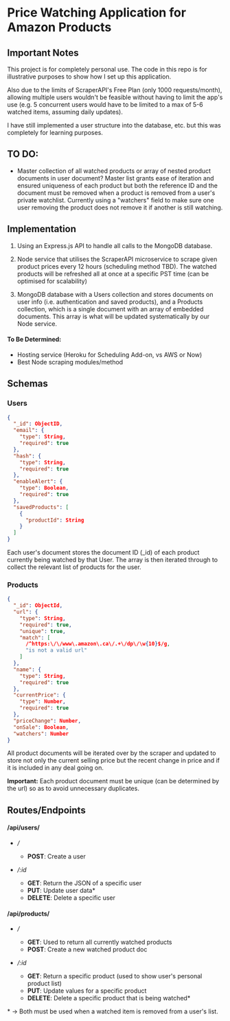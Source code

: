 # Price Watching Application for Amazon Products

## Important Notes

This project is for completely personal use. The code in this repo is for illustrative purposes to show how I set up this application.

Also due to the limits of ScraperAPI's Free Plan (only 1000 requests/month), allowing multiple users wouldn't be feasible without
having to limit the app's use (e.g. 5 concurrent users would have to be limited to a max of 5-6 watched items, assuming daily updates).

I have still implemented a user structure into the database, etc. but this was completely for learning purposes.

## TO DO:

- Master collection of all watched products or array of nested product documents in user document? Master list grants ease of iteration
  and ensured uniqueness of each product but both the reference ID and the document must be removed when a product is removed from a user's
  private watchlist. Currently using a "watchers" field to make sure one user removing the product does not remove it if another is still
  watching.

## Implementation

1. Using an Express.js API to handle all calls to the MongoDB database.

2. Node service that utilises the ScraperAPI microservice to scrape given product prices every 12 hours (scheduling method TBD).
   The watched products will be refreshed all at once at a specific PST time (can be optimised for scalability)

3. MongoDB database with a Users collection and stores documents on user info (i.e. authentication and saved products),
   and a Products collection, which is a single document with an array of embedded documents. This array is what will be
   updated systematically by our Node service.

#### To Be Determined:

- Hosting service (Heroku for Scheduling Add-on, vs AWS or Now)
- Best Node scraping modules/method

## Schemas

### Users

```json
{
  "_id": ObjectID,
  "email": {
    "type": String,
    "required": true
  },
  "hash": {
    "type": String,
    "required": true
  },
  "enableAlert": {
    "type": Boolean,
    "required": true
  },
  "savedProducts": [
    {
      "productId": String
    }
  ]
}
```

Each user's document stores the document ID (\_id) of each product currently being watched by that User. The array is then iterated through to collect the
relevant list of products for the user.

### Products

```json
{
  "_id": ObjectId,
  "url": {
    "type": String,
    "required": true,
    "unique": true,
    "match": [
      /^https:\/\/www\.amazon\.ca\/.+\/dp\/\w{10}$/g,
      "is not a valid url"
    ]
  },
  "name": {
    "type": String,
    "required": true
  },
  "currentPrice": {
    "type": Number,
    "required": true
  },
  "priceChange": Number,
  "onSale": Boolean,
  "watchers": Number
}
```

All product documents will be iterated over by the scraper and updated to store not only the current selling price but the recent change in price and if
it is included in any deal going on.

**Important:** Each product document must be unique (can be determined by the url) so as to avoid unnecessary duplicates.

## Routes/Endpoints

#### /api/users/

- _/_

  - **POST**: Create a user

- _/:id_
  - **GET**: Return the JSON of a specific user
  - **PUT**: Update user data\*
  - **DELETE**: Delete a specific user

#### /api/products/

- _/_

  - **GET**: Used to return all currently watched products
  - **POST**: Create a new watched product doc

- _/:id_
  - **GET**: Return a specific product (used to show user's personal product list)
  - **PUT**: Update values for a specific product
  - **DELETE**: Delete a specific product that is being watched\*

\* -> Both must be used when a watched item is removed from a user's list.
